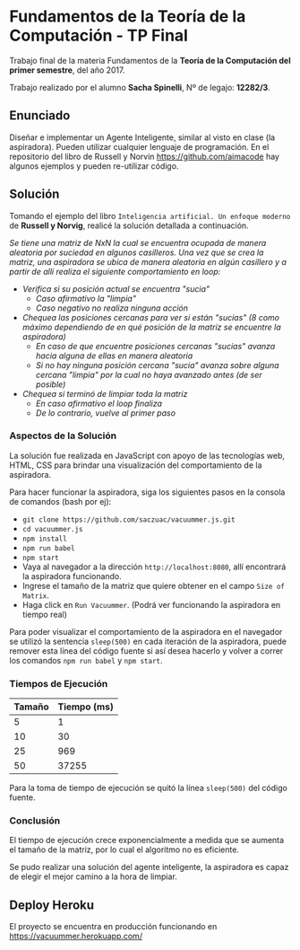 # Fundamentos de la Teoría de la Computación - TP Final

Trabajo final de la materia Fundamentos de la **Teoría de la Computación del primer semestre**, del año 2017.

Trabajo realizado por el alumno **Sacha Spinelli**, Nº de legajo: **12282/3**.


## Enunciado

Diseñar e implementar un Agente Inteligente, similar al visto en clase (la aspiradora). Pueden utilizar cualquier lenguaje de programación. En el repositorio del libro de Russell y Norvin  https://github.com/aimacode hay algunos ejemplos y pueden re-utilizar código.


## Solución

Tomando el ejemplo del libro `Inteligencia artificial. Un enfoque moderno` de **Russell y Norvig**, realicé la solución detallada a continuación.

_Se tiene una matriz de NxN la cual se encuentra ocupada de manera aleatoria por suciedad en algunos casilleros. Una vez que se crea la matriz, una aspiradora se ubica de manera aleatoria en algún casillero y a partir de allí realiza el siguiente comportamiento en loop:_

+ _Verifica si su posición actual se encuentra "sucia"_
    + _Caso afirmativo la "limpia"_
    + _Caso negativo no realiza ninguna acción_
+ _Chequea las posiciones cercanas para ver si están "sucias" (8 como máximo dependiendo de en qué posición de la matriz se encuentre la aspiradora)_
    + _En caso de que encuentre posiciones cercanas "sucias" avanza hacia alguna de ellas en manera aleatoria_
    + _Si no hay ninguna posición cercana "sucia" avanza sobre alguna cercana "limpia" por la cual no haya avanzado antes (de ser posible)_
+ _Chequea si terminó de limpiar toda la matriz_
    + _En caso afirmativo el loop finaliza_
    + _De lo contrario, vuelve al primer paso_


### Aspectos de la Solución

La solución fue realizada en JavaScript con apoyo de las tecnologías web, HTML, CSS para brindar una visualización del comportamiento de la aspiradora. 

Para hacer funcionar la aspiradora, siga los siguientes pasos en la consola de comandos (bash por ej):

+ `git clone https://github.com/saczuac/vacuummer.js.git`
+ `cd vacuummer.js`
+ `npm install`
+ `npm run babel`
+ `npm start`
+ Vaya al navegador a la dirección `http://localhost:8080`, allí encontrará la aspiradora funcionando.
+ Ingrese el tamaño de la matriz que quiere obtener en el campo `Size of Matrix`.
+ Haga click en `Run Vacuummer`. (Podrá ver funcionando la aspiradora en tiempo real)

Para poder visualizar el comportamiento de la aspiradora en el navegador se utilizó la sentencia `sleep(500)` en cada iteración de la aspiradora, puede remover esta línea del código fuente si así desea hacerlo y volver a correr los comandos `npm run babel` y `npm start`.


### Tiempos de Ejecución

|Tamaño|Tiempo (ms)|
|------|-----------|
|5     |          1|
|10    |         30|
|25    |        969|
|50    |      37255|


Para la toma de tiempo de ejecución se quitó la línea `sleep(500)` del código fuente.


### Conclusión

El tiempo de ejecución crece exponencialmente a medida que se aumenta el tamaño de la matriz, por lo cual el algoritmo no es eficiente.

Se pudo realizar una solución del agente inteligente, la aspiradora es capaz de elegir el mejor camino a la hora de limpiar.


## Deploy Heroku

El proyecto se encuentra en producción funcionando en https://vacuummer.herokuapp.com/


